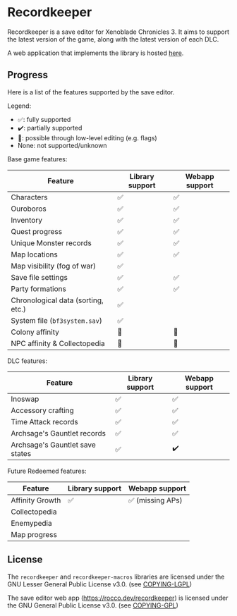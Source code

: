 # Recordkeeper
Recordkeeper is a save editor for Xenoblade Chronicles 3. It aims to support
the latest version of the game, along with the latest version of each DLC.

A web application that implements the library is hosted [here](https://rocco.dev/recordkeeper).

## Progress

Here is a list of the features supported by the save editor.

Legend:

* :white_check_mark:: fully supported
* :heavy_check_mark:: partially supported
* :wrench:: possible through low-level editing (e.g. flags)
* None: not supported/unknown

Base game features:

| Feature | Library support | Webapp support |
| ------- | --------------- | -------------- |
| Characters | :white_check_mark: | :white_check_mark: |
| Ouroboros | :white_check_mark: | :white_check_mark: |
| Inventory | :white_check_mark: | :white_check_mark: |
| Quest progress | :white_check_mark: | :white_check_mark: |
| Unique Monster records | :white_check_mark: | :white_check_mark: |
| Map locations | :white_check_mark: | :white_check_mark: |
| Map visibility (fog of war) | :white_check_mark: | |
| Save file settings | :white_check_mark: | :white_check_mark: |
| Party formations | :white_check_mark: | :white_check_mark: |
| Chronological data (sorting, etc.) | :white_check_mark: | |
| System file (`bf3system.sav`) | :white_check_mark: | |
| Colony affinity | :wrench: | :wrench: |
| NPC affinity & Collectopedia | :wrench: | :wrench: |

DLC features:

| Feature | Library support | Webapp support |
| ------- | --------------- | -------------- |
| Inoswap | :white_check_mark: | :white_check_mark: |
| Accessory crafting | :white_check_mark: | :white_check_mark: |
| Time Attack records | :white_check_mark: | :white_check_mark: |
| Archsage's Gauntlet records | :white_check_mark: | :white_check_mark: |
| Archsage's Gauntlet save states | :white_check_mark: | :heavy_check_mark: |

Future Redeemed features:

| Feature | Library support | Webapp support |
| ------- | --------------- | -------------- |
| Affinity Growth | :white_check_mark: | :white_check_mark: (missing APs) |
| Collectopedia | | |
| Enemypedia | | |
| Map progress | | |


## License

The `recordkeeper` and `recordkeeper-macros` libraries are licensed under the
GNU Lesser General Public License v3.0. (see [COPYING-LGPL](COPYING-LGPL))

The save editor web app (https://rocco.dev/recordkeeper) is licensed under the
GNU General Public License v3.0. (see [COPYING-GPL](COPYING-GPL))
